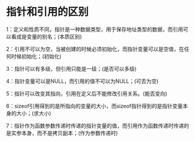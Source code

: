 # 指针和引用的区别

1：定义和性质不同，指针是一种数据类型，用于保存地址类型的数据，而引用可以看成是变量的别名；(本质区别)

2：引用不可以为空，当被创建的时候必须初始化，而指针变量可以是空值，在任何时候初始化；(初始化)

3：指针可以有多级，但引用只能是一级；(是否可以多级)

4：指针变量可以是NULL，而引用的值不可以为NULL；(可否为空)

5：指针可以改变其指向，引用在定义后不能修改引用关系。(能否变向)

6：sizeof引用得到的是所指向的变量的大小，而sizeof指针得到的是指针变量本身的大小；(求大小)

7：指针作为函数参数传递时传递的指针变量的值，而引用作为函数传递时传递的是实参本身，而不是拷贝副本；(作为参数传递时)
